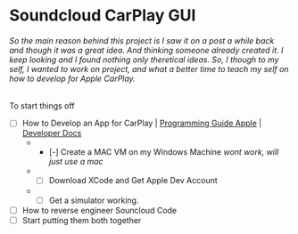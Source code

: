 # Soundcloud CarPlay GUI
###### So the main reason behind this project is I saw it on a post a while back and though it was a great idea. And thinking someone already created it. I keep looking and I found nothing only theretical ideas. So, I though to my self, I wanted to work on project, and what a better time to teach my self on how to develop for Apple CarPlay.

To start things off
- [ ] How to Develop an App for CarPlay | [Programming Guide Apple](https://developer.apple.com/carplay/documentation/CarPlay-App-Programming-Guide.pdf) | [Developer Docs](https://developer.apple.com/documentation/carplay/)
  * - [-] Create a MAC VM on my Windows Machine *wont work, will just use a mac*
  * - [ ] Download XCode and Get Apple Dev Account
  * - [ ] Get a simulator working.
- [ ] How to reverse engineer Souncloud Code
- [ ] Start putting them both together
